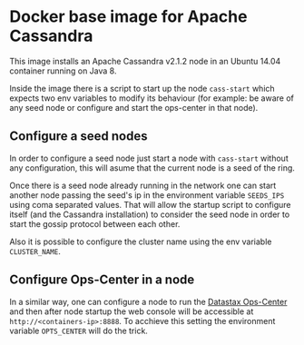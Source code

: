 # Docker base image for Apache Cassandra

This image installs an Apache Cassandra v2.1.2 node in an Ubuntu 14.04 container running on Java 8.

Inside the image there is a script to start up the node ```cass-start``` which expects two env variables to modify its behaviour (for example: be aware of any seed node or configure and start the ops-center in that node). 

## Configure a seed nodes

In order to configure a seed node just start  a node with ```cass-start``` without any configuration, this will asume that the current node is a seed of the ring. 

Once there is a seed node already running in the network one can start another node passing the seed's ip in the environment variable ```SEEDS_IPS``` using coma separated values. That will allow the startup script to configure itself (and the Cassandra installation) to consider the seed node in order to start the gossip protocol between each other.

Also it is possible to configure the cluster name using the env variable ```CLUSTER_NAME```.

## Configure Ops-Center in a node

In a similar way, one can configure a node to run the [Datastax Ops-Center](http://www.datastax.com/what-we-offer/products-services/datastax-opscenter) and then after node startup the web console will be accessible at ```http://<containers-ip>:8888```. To acchieve this setting the environment variable ```OPTS_CENTER``` will do the trick.

